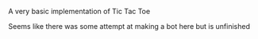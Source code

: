 A very basic implementation of Tic Tac Toe

Seems like there was some attempt at making a bot here but is unfinished